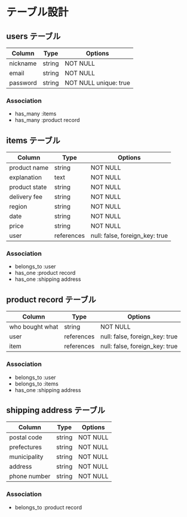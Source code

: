 # テーブル設計

## users テーブル

| Column      | Type   | Options                |
| ------------| ------ | -----------------------|
| nickname    | string | NOT NULL               |
| email       | string | NOT NULL               |
| password    | string | NOT NULL  unique: true |

### Association

- has_many :items
- has_many :product record







## items テーブル

| Column         | Type       | Options                        |
| ---------------| -----------| -----------------------------  |
| product name   | string     | NOT NULL                       |
| explanation    | text       | NOT NULL                       |
| product state  | string     | NOT NULL                       | 
| delivery fee   | string     | NOT NULL                       |
| region         | string     | NOT NULL                       |
| date           | string     | NOT NULL                       |
| price          | string     | NOT NULL                       |
| user           | references | null: false, foreign_key: true |




### Association

- belongs_to :user
- has_one    :product  record
- has_one    :shipping address







## product record テーブル

| Column             | Type       | Options                        |
| -------------------| ---------- | ------------------------------ |
| who bought what    | string     | NOT NULL                       |
| user               | references | null: false, foreign_key: true |
| item               | references | null: false, foreign_key: true |

### Association

- belongs_to :user
- belongs_to :items
- has_one    :shipping address





## shipping address テーブル

| Column         | Type       | Options                       |
| ---------------| -----------| ----------------------------- |
| postal code    | string     | NOT NULL                      |
| prefectures    | string     | NOT NULL                      |
| municipality   | string     | NOT NULL                      |
| address        | string     | NOT NULL                      | 
| phone number   | string     | NOT NULL                      |


### Association

- belongs_to :product record